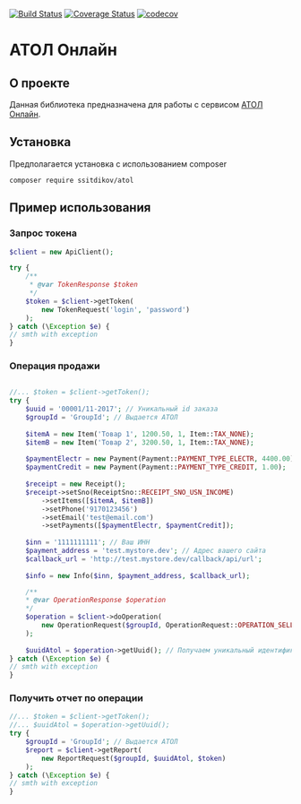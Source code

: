 [![Build Status](https://travis-ci.org/ssitdikov/ATOL.svg?branch=master)](https://travis-ci.org/ssitdikov/ATOL)
[![Coverage Status](https://coveralls.io/repos/github/ssitdikov/ATOL/badge.svg?branch=master)](https://coveralls.io/github/ssitdikov/ATOL?branch=master)
[![codecov](https://codecov.io/gh/ssitdikov/ATOL/branch/master/graph/badge.svg)](https://codecov.io/gh/ssitdikov/ATOL)

# АТОЛ Онлайн

## О проекте
Данная библиотека предназначена для работы с сервисом [АТОЛ Онлайн](https://online.atol.ru).

## Установка
Предполагается установка с использованием composer
```
composer require ssitdikov/atol
```

## Пример использования
### Запрос токена
```php
$client = new ApiClient();

try {
	/**
     * @var TokenResponse $token
     */
    $token = $client->getToken(
        new TokenRequest('login', 'password')
    );
} catch (\Exception $e) {
// smth with exception
}

```

### Операция продажи
```php

//... $token = $client->getToken();
try {
    $uuid = '00001/11-2017'; // Уникальный id заказа
    $groupId = 'GroupId'; // Выдается АТОЛ
    
    $itemA = new Item('Товар 1', 1200.50, 1, Item::TAX_NONE);
    $itemB = new Item('Товар 2', 3200.50, 1, Item::TAX_NONE);
    
    $paymentElectr = new Payment(Payment::PAYMENT_TYPE_ELECTR, 4400.00);
    $paymentCredit = new Payment(Payment::PAYMENT_TYPE_CREDIT, 1.00);
    
    $receipt = new Receipt();
    $receipt->setSno(ReceiptSno::RECEIPT_SNO_USN_INCOME)
        ->setItems([$itemA, $itemB])
        ->setPhone('9170123456')
        ->setEmail('test@email.com')
        ->setPayments([$paymentElectr, $paymentCredit]);
    
    $inn = '1111111111'; // Ваш ИНН
    $payment_address = 'test.mystore.dev'; // Адрес вашего сайта
    $callback_url = 'http://test.mystore.dev/callback/api/url';
    
    $info = new Info($inn, $payment_address, $callback_url);

    /**
    * @var OperationResponse $operation
    */
    $operation = $client->doOperation(
        new OperationRequest($groupId, OperationRequest::OPERATION_SELL, $uuid, $receipt, $info, $token)
    );
    
    $uuidAtol = $operation->getUuid(); // Получаем уникальный идентификатор uuid из системы АТОЛ
} catch (\Exception $e) {
// smth with exception
}
```

### Получить отчет по операции
```php
//... $token = $client->getToken();
//... $uuidAtol = $operation->getUuid();
try {
    $groupId = 'GroupId'; // Выдается АТОЛ
    $report = $client->getReport(
        new ReportRequest($groupId, $uuidAtol, $token)
    );
} catch (\Exception $e) {
// smth with exception
}
```